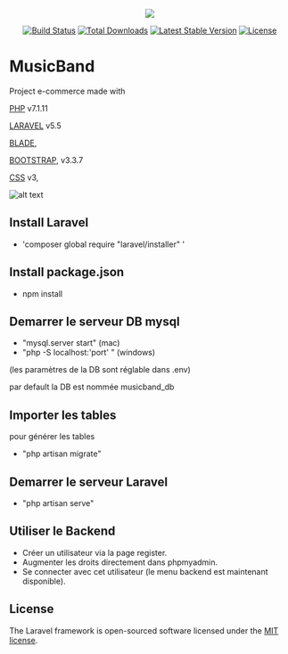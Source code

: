 <p align="center"><img src="https://laravel.com/assets/img/components/logo-laravel.svg"></p>

<p align="center">
<a href="https://travis-ci.org/laravel/framework"><img src="https://travis-ci.org/laravel/framework.svg" alt="Build Status"></a>
<a href="https://packagist.org/packages/laravel/framework"><img src="https://poser.pugx.org/laravel/framework/d/total.svg" alt="Total Downloads"></a>
<a href="https://packagist.org/packages/laravel/framework"><img src="https://poser.pugx.org/laravel/framework/v/stable.svg" alt="Latest Stable Version"></a>
<a href="https://packagist.org/packages/laravel/framework"><img src="https://poser.pugx.org/laravel/framework/license.svg" alt="License"></a>
</p>

# MusicBand

Project e-commerce made with 

[PHP](http://php.net/manual/fr/index.php) v7.1.11 

[LARAVEL](https://laravel.com/docs/5.5) v5.5

[BLADE](https://laravel.com/docs/5.5/blade),

[BOOTSTRAP](https://getbootstrap.com/docs/3.3/getting-started/), v3.3.7

[CSS](https://www.w3schools.com/css/css3_intro.asp) v3,

![alt text](/Users/Cedric/Sites/GitClean/laravel_MusicBand/public/uploads/capture.png)

## Install Laravel

- 'composer global require "laravel/installer" '

## Install package.json

- npm install

## Demarrer le serveur DB mysql

- "mysql.server start" (mac) 
- "php -S localhost:'port' " (windows)

(les paramètres de la DB sont réglable dans  .env)


par default la DB est nommée musicband_db

## Importer les tables

pour générer les tables
- "php artisan migrate"

## Demarrer le serveur Laravel

- "php artisan serve"

## Utiliser le Backend

- Créer un utilisateur via la page register.
- Augmenter les droits directement dans phpmyadmin.
- Se connecter avec cet utilisateur (le menu backend est maintenant disponible).

## License

The Laravel framework is open-sourced software licensed under the [MIT license](http://opensource.org/licenses/MIT).



